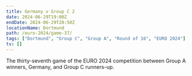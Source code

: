 ```yaml
---
title: Germany v Group C 2
date: 2024-06-29T19:00Z
endDate: 2024-06-29T20:50Z
locationName: Dortmund
path: /euro-2024/game-37/
tags: ["Dortmund", "Group C", "Group A", "Round of 16", "EURO 2024"]
tv: []
---
```


The thirty-seventh game of the EURO 2024 competition between Group A winners, Germany, and Group C runners-up.
